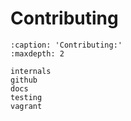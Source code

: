 # Contributing

```{toctree}
:caption: 'Contributing:'
:maxdepth: 2

internals
github
docs
testing
vagrant
```
